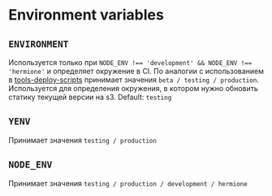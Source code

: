 # Environment variables

## `ENVIRONMENT`
Используется только при `NODE_ENV !== 'development' && NODE_ENV !== 'hermione'` и определяет окружение в CI. 
По аналогии с использованием в [tools-deploy-scripts](https://github.yandex-team.ru/dima117a/tools-deploy-scripts/blob/master/README.md#конфигурационные-файлы-используемых-инструментов)
принимает значения `beta / testing / production`.
Используется для определения окружения, в котором нужно обновить статику текущей версии на s3.
Default: `testing`

## `YENV`
Принимает значения `testing / production`

## `NODE_ENV`
Принимает значения `testing / production / development / hermione`
